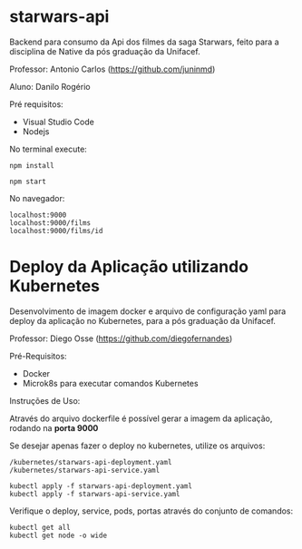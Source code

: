 # starwars-api

Backend para consumo da Api dos filmes da saga Starwars, feito para a disciplina de Native da pós graduação da Unifacef.

Professor: Antonio Carlos (https://github.com/juninmd)

Aluno: Danilo Rogério

Pré requisitos:

- Visual Studio Code
- Nodejs

No terminal execute:

```shell
npm install

npm start
```
No navegador:

```shell
localhost:9000
localhost:9000/films
localhost:9000/films/id
```

# Deploy da Aplicação utilizando Kubernetes

Desenvolvimento de imagem docker e arquivo de configuração yaml para deploy da aplicação no Kubernetes, para a pós graduação da Unifacef.

Professor: Diego Osse (https://github.com/diegofernandes)

Pré-Requisitos:

- Docker
- Microk8s para executar comandos Kubernetes

Instruções de Uso:

Através do arquivo dockerfile é possível gerar a imagem da aplicação, rodando na **porta 9000**

Se desejar apenas fazer o deploy no kubernetes, utilize os arquivos: 

```shell
/kubernetes/starwars-api-deployment.yaml
/kubernetes/starwars-api-service.yaml

kubectl apply -f starwars-api-deployment.yaml
kubectl apply -f starwars-api-service.yaml
```

Verifique o deploy, service, pods, portas através do conjunto de comandos: 

```shell
kubectl get all
kubectl get node -o wide
```
